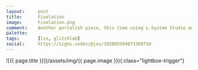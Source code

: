 ```yaml
---
layout:		post
title:		Fixelation
image:		Fixelation.png
comment:	Another portalish piece, this time using L-System Studio and Glitch Lab
palette:	
tags:		[lss, glitchlab]
social:		https://signs.codes/@jez/102805594073360710
---
```


<span class="lightbox-trigger">
![{{ page.title }}](/assets/img/{{ page.image }}){:class="lightbox-trigger"}
</span>
